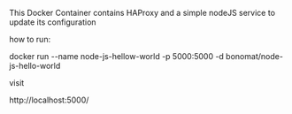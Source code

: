 This Docker Container contains HAProxy and a simple nodeJS service to update its configuration

how to run:

docker run  --name node-js-hellow-world -p 5000:5000 -d bonomat/node-js-hello-world

visit 

http://localhost:5000/
